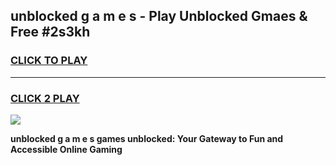 
## unblocked g a m e s - Play Unblocked Gmaes & Free #2s3kh
<h3>
<a href="https://news.freeplayer.one?title=unblocked_g_a_m_e_s&ref=03M">CLICK TO PLAY</a></h3>
<hr>

<h3>
<a href="https://news.freeplayer.one?title=unblocked_g_a_m_e_s&ref=03M">CLICK 2 PLAY</a>
  
</h3>

<a href="https://news.freeplayer.one?title=unblocked_g_a_m_e_s&ref=03M"><img src="https://clearcache.store/games.png"></a>


**unblocked g a m e s games unblocked: Your Gateway to Fun and Accessible Online Gaming**
